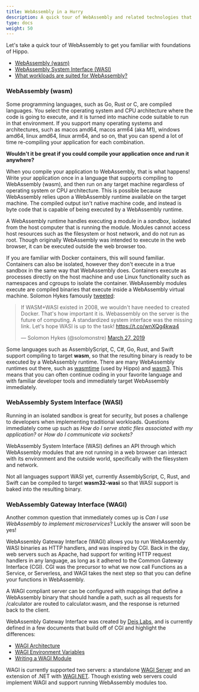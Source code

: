 ```yaml
---
title: WebAssembly in a Hurry
description: A quick tour of WebAssembly and related technologies that Hippo is built upon
type: docs
weight: 50
---
```


Let's take a quick tour of WebAssembly to get you familiar with foundations of Hippo.

* [WebAssembly (wasm)](#webassembly-wasm)
* [WebAssembly System Interface (WASI)](#webassembly-system-interface-wasi)
* [What workloads are suited for WebAssembly?](#what-workloads-are-suited-for-webassembly)

### WebAssembly (wasm)

Some programming languages, such as Go, Rust or C, are compiled languages.
You select the operating system and CPU architecture where the code is going to execute, and it is turned into machine code suitable to run in that environment.
If you support many operating systems and architectures, such as macos amd64, macos arm64 (aka M1), windows amd64, linux amd64, linux arm64, and so on, that you can spend a lot of time re-compiling your application for each combination.

**Wouldn't it be great if you could compile your application once and run it anywhere?**

When you compile your application to WebAssembly, that is what happens!
Write your application once in a language that supports compiling to WebAssembly (wasm), and then run on any target machine regardless of operating system or CPU architecture.
This is possible because WebAssembly relies upon a WebAssembly runtime available on the target machine.
The compiled output isn't native machine code, and instead is byte code that is capable of being executed by a WebAssembly runtime.

A WebAssembly runtime handles executing a module in a _sandbox_, isolated from the host computer that is running the module.
Modules cannot access host resources such as the filesystem or host network, and do not run as root.
Though originally WebAssembly was intended to execute in the web browser, it can be executed outside the web browser too.

If you are familiar with Docker containers, this will sound familiar.
Containers can also be isolated, however they don't execute in a true sandbox in the same way that WebAssembly does.
Containers execute as processes directly on the host machine and use Linux functionality such as namespaces and cgroups to isolate the container.
WebAssembly modules execute are compiled binaries that execute inside a WebAssembly virtual machine.
Solomon Hykes famously [tweeted](https://twitter.com/solomonstre/status/1111004913222324225?s=20):

<blockquote class="twitter-tweet"><p lang="en" dir="ltr">If WASM+WASI existed in 2008, we wouldn&#39;t have needed to created Docker. That&#39;s how important it is. Webassembly on the server is the future of computing. A standardized system interface was the missing link. Let&#39;s hope WASI is up to the task! <a href="https://t.co/wnXQg4kwa4">https://t.co/wnXQg4kwa4</a></p>&mdash; Solomon Hykes (@solomonstre) <a href="https://twitter.com/solomonstre/status/1111004913222324225?ref_src=twsrc%5Etfw">March 27, 2019</a></blockquote> <script async src="https://platform.twitter.com/widgets.js" charset="utf-8"></script> 

Some languages such as AssemblyScript, C, C#, Go, Rust, and Swift support compiling to target **wasm**, so that the resulting binary is ready to be executed by a WebAssembly runtime.
There are many WebAssembly runtimes out there, such as [wasmtime] (used by Hippo) and [wasm3].
This means that you can often continue coding in your favorite language and with familiar developer tools and immediately target WebAssembly immediately.

[wasmtime]: https://wasmtime.dev/
[wasm3]: https://github.com/wasm3/wasm3

### WebAssembly System Interface (WASI)

Running in an isolated sandbox is great for security, but poses a challenge to developers when implementing traditional workloads.
Questions immediately come up such as _How do I serve static files associated with my application?_ or _How do I communicate via sockets?_

WebAssembly System Interface (WASI) defines an API through which WebAssembly modules that are not running in a web browser can interact with its environment and the outside world, specifically with the filesystem and network.

Not all languages support WASI yet, currently AssemblyScript, C, Rust, and Swift can be compiled to target **wasm32-wasi** so that WASI support is baked into the resulting binary.

### WebAssembly Gateway Interface (WAGI)

Another common question that immediately comes up is _Can I use WebAssembly to implement microservices_? Luckily the answer will soon be yes!

WebAssembly Gateway Interface (WAGI) allows you to run WebAssembly WASI binaries as HTTP handlers, and was inspired by CGI.
Back in the day, web servers such as Apache, had support for writing HTTP request handlers in any language, as long as it adhered to the Common Gateway Interface (CGI).
CGI was the precursor to what we now call Functions as a Service, or Serverless, and WAGI takes the next step so that you can define your functions in WebAssembly.

A WAGI compliant server can be configured with mappings that define a WebAssembly binary that should handle a path, such as all requests for /calculator are routed to calculator.wasm, and the response is returned back to the client.

WebAssembly Gateway Interface was created by [Deis Labs], and is currently defined in a few documents that build off of CGI and highlight the differences:

* [WAGI Architecture](https://github.com/deislabs/wagi/blob/main/docs/architecture.md)
* [WAGI Environment Variables](https://github.com/deislabs/wagi/blob/main/docs/environment_variables.md)
* [Writing a WAGI Module](https://github.com/deislabs/wagi/blob/main/docs/writing_modules.md)

WAGI is currently supported two servers: a standalone [WAGI Server](https://github.com/deislabs/wagi) and an extension of .NET with [WAGI.NET](https://github.com/deislabs/wagi-dotnet).
Though existing web servers could implement WAGI and support running WebAssembly modules too.

[Deis Labs]: https://deislabs.io

